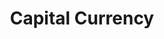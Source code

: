 ---
title: Capital Currency
slug: capital-currency
updated-on: '2024-05-30T13:44:31.749Z'
created-on: '2024-05-30T13:41:46.671Z'
published-on: '2024-05-30T13:54:32.469Z'
f_city-state-2:
- cms/city/burbank-ca.md
- cms/city/azusa-ca.md
- cms/city/pomona-ca.md
- cms/city/covina-ca.md
- cms/city/arcadia-ca.md
f_locations:
- cms/payday-loan/capital-currency-6002.md
- cms/payday-loan/capital-currency-6003.md
- cms/payday-loan/capital-currency-6004.md
- cms/payday-loan/capital-currency-6005.md
- cms/payday-loan/capital-currency-6006.md
- cms/payday-loan/capital-currency-6007.md
- cms/payday-loan/capital-currency-6008.md
f_states:
- cms/state/california.md
layout: '[company].html'
tags: company
---